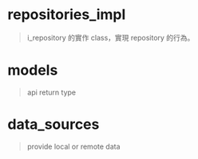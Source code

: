 # repositories_impl

> i_repository 的實作 class，實現 repository 的行為。

# models

> api return type

# data_sources

> provide local or remote data
